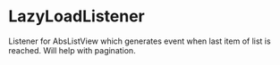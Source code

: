 # LazyLoadListener
Listener for AbsListView which generates event when last item of list is reached. Will help with pagination.

